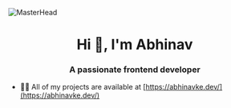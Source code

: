 ![MasterHead](https://jayamwebsolutions.com/img/website.gif)
<h1 align="center">Hi 👋, I'm Abhinav</h1>
<h3 align="center">A passionate frontend developer</h3>


- 👨‍💻 All of my projects are available at [https://abhinavke.dev/](https://abhinavke.dev/)

<p align="left">
</p>

<p align="left"> <a href="https://www.w3schools.com/css/" target="_blank" rel="noreferrer">
